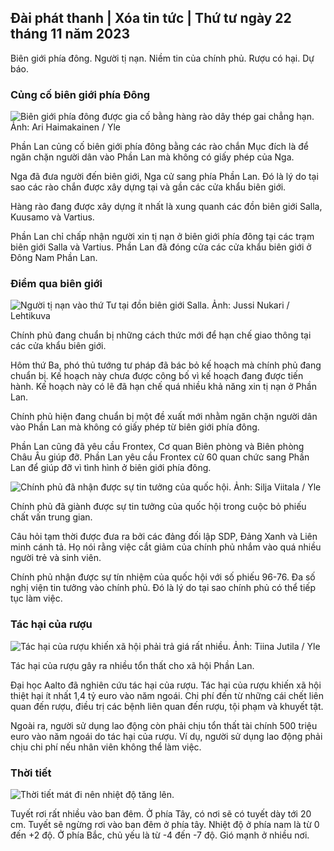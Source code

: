 ## Đài phát thanh \| Xóa tin tức \| Thứ tư ngày 22 tháng 11 năm 2023

Biên giới phía đông. Người tị nạn. Niềm tin của chính phủ. Rượu có hại. Dự báo.

### Củng cố biên giới phía Đông

![Biên giới phía đông được gia cố bằng hàng rào dây thép gai chẳng hạn. Ảnh: Ari Haimakainen / Yle](https://images.cdn.yle.fi/image/upload/c_crop,h_3078,w_5472,x_0,y_157/ar_1.7777777777777777,c_fill,g_faces,h_675,w_1200/dpr_1.0/q_auto:eco/f_auto/fl_lossy/v1700489748/39-1203622655b691ed016a)

Phần Lan củng cố biên giới phía đông bằng các rào chắn Mục đích là để ngăn chặn người dân vào Phần Lan mà không có giấy phép của Nga.

Nga đã đưa người đến biên giới, Nga cử sang phía Phần Lan. Đó là lý do tại sao các rào chắn được xây dựng tại và gần các cửa khẩu biên giới.

Hàng rào đang được xây dựng ít nhất là xung quanh các đồn biên giới Salla, Kuusamo và Vartius.

Phần Lan chỉ chấp nhận người xin tị nạn ở biên giới phía đông tại các trạm biên giới Salla và Vartius. Phần Lan đã đóng cửa các cửa khẩu biên giới ở Đông Nam Phần Lan.

### Điểm qua biên giới

![Người tị nạn vào thứ Tư tại đồn biên giới Salla. Ảnh: Jussi Nukari / Lehtikuva](https://images.cdn.yle.fi/image/upload/c_crop,h_2879,w_5119,x_0,y_429/ar_1.7777777777777777,c_fill,g_faces,h_675,w_1200/dpr_1.0/q_auto:eco/f_auto/fl_lossy/v1700655653/39-1204918655df1f3cef50)

Chính phủ đang chuẩn bị những cách thức mới để hạn chế giao thông tại các cửa khẩu biên giới.

Hôm thứ Ba, phó thủ tướng tư pháp đã bác bỏ kế hoạch mà chính phủ đang chuẩn bị. Kế hoạch này chưa được công bố vì kế hoạch đang được tiến hành. Kế hoạch này có lẽ đã hạn chế quá nhiều khả năng xin tị nạn ở Phần Lan.

Chính phủ hiện đang chuẩn bị một đề xuất mới nhằm ngăn chặn người dân vào Phần Lan mà không có giấy phép từ biên giới phía đông.

Phần Lan cũng đã yêu cầu Frontex, Cơ quan Biên phòng và Biên phòng Châu Âu giúp đỡ. Phần Lan yêu cầu Frontex cử 60 quan chức sang Phần Lan để giúp đỡ vì tình hình ở biên giới phía đông.

![Chính phủ đã nhận được sự tin tưởng của quốc hội. Ảnh: Silja Viitala / Yle](https://images.cdn.yle.fi/image/upload/c_crop,h_2241,w_3983,x_0,y_325/ar_1.7777777777777777,c_fill,g_faces,h_675,w_1200/dpr_1.0/q_auto:eco/f_auto/fl_lossy/v1696934704/39-118409465252a7d6dc9d)

Chính phủ đã giành được sự tin tưởng của quốc hội trong cuộc bỏ phiếu chất vấn trung gian.

Câu hỏi tạm thời được đưa ra bởi các đảng đối lập SDP, Đảng Xanh và Liên minh cánh tả. Họ nói rằng việc cắt giảm của chính phủ nhắm vào quá nhiều người trẻ và sinh viên.

Chính phủ nhận được sự tín nhiệm của quốc hội với số phiếu 96-76. Đa số nghị viện tin tưởng vào chính phủ. Đó là lý do tại sao chính phủ có thể tiếp tục làm việc.

### Tác hại của rượu

![Tác hại của rượu khiến xã hội phải trả giá rất nhiều. Ảnh: Tiina Jutila / Yle](https://images.cdn.yle.fi/image/upload/c_crop,h_2944,w_5235,x_0,y_312/ar_1.7777777777777777,c_fill,g_faces,h_675,w_1200/dpr_1.0/q_auto:eco/f_auto/fl_lossy/v1700406169/39-1203003655a1febe291f)

Tác hại của rượu gây ra nhiều tổn thất cho xã hội Phần Lan.

Đại học Aalto đã nghiên cứu tác hại của rượu. Tác hại của rượu khiến xã hội thiệt hại ít nhất 1,4 tỷ euro vào năm ngoái. Chi phí đến từ những cái chết liên quan đến rượu, điều trị các bệnh liên quan đến rượu, tội phạm và khuyết tật.

Ngoài ra, người sử dụng lao động còn phải chịu tổn thất tài chính 500 triệu euro vào năm ngoái do tác hại của rượu. Ví dụ, người sử dụng lao động phải chịu chi phí nếu nhân viên không thể làm việc.

### Thời tiết

![Thời tiết mát đi nên nhiệt độ tăng lên.](https://images.cdn.yle.fi/image/upload/c_crop,h_1080,w_1919,x_0,y_0/ar_1.7777777777777777,c_fill,g_faces,h_675,w_1200/dpr_1.0/q_auto:eco/f_auto/fl_lossy/v1700671048/39-1205140655e2e229bced)

Tuyết rơi rất nhiều vào ban đêm. Ở phía Tây, có nơi sẽ có tuyết dày tới 20 cm. Tuyết sẽ ngừng rơi vào ban đêm ở phía tây. Nhiệt độ ở phía nam là từ 0 đến +2 độ. Ở phía Bắc, chủ yếu là từ -4 đến -7 độ. Gió mạnh ở nhiều nơi.